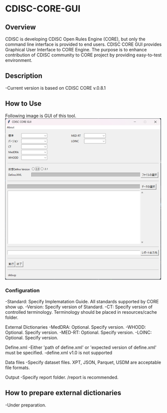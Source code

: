 # CDISC-CORE-GUI

## Overview
CDISC is developing CDISC Open Rules Engine (CORE), but only the command line interface is provided to end users. CDISC CORE GUI provides Graphical User Interface to CORE Engine. The purpose is to enhance contribution of CDISC community to CORE project by providing easy-to-test environment.

## Description
-Current version is based on CDISC CORE v.0.8.1

## How to Use
Following image is GUI of this tool.\
<img width="500" alt="GUI image" src="gui_image.png">

### Configuration
-Standard: Specify Implematation Guide. All standards supported by CORE show up.
-Version: Specify version of Standard.
-CT: Specify version of controlled terminology. Terminology should be placed in resources/cache folder.

External Dictionaries
-MedDRA: Optional. Specify version.
-WHODD: Optional. Specify version.
-MED-RT: Optional. Specify version.
-LOINC: Optional. Specify version.

Define.xml
-Either 'path of define.xml' or 'expected version of define.xml' must be specified.
-define.xml v1.0 is not supported

Data files
-Specify dataset files. XPT, JSON, Parquet, USDM are acceptable file formats.

Output
-Specify report folder. /report is recommended.

## How to prepare external dictionaries
-Under preparation.
